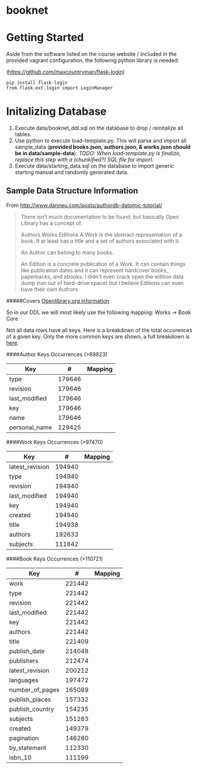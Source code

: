 booknet
=======
# Getting Started
Aside from the software listed on the course website / included in the provided vagrant configuration, the following python library is needed:

(https://github.com/maxcountryman/flask-login)
```
pip install flask-login
from flask.ext.login import LoginManager
```

# Initalizing Database
1. Execute data/booknet_ddl.sql on the database to drop / reinitalize all tables.
2. Use python to execute load-template.py. This will parse and import all sample_data (**provided books.json, authors.json, & works.json should be in data/sample-data**). *TODO: When load-template.py is finalize, replace this step with a (chunkified?) SQL file for import.*
3. Execute data/starting_data.sql on the database to import generic starting manual and randomly generated data.


Sample Data Structure Information
------
From http://www.danneu.com/posts/authordb-datomic-tutorial/

> There isn't much documentation to be found, but basically Open Library has a concept of:
>
> Authors
> Works
> Editions
> A Work is the abstract representation of a book. It at least has a title and a set of authors associated with it.
>
> An Author can belong to many books.
>
> An Edition is a concrete publication of a Work. It can contain things like publication dates and it can represent hardcover books, paperbacks, and ebooks. I didn't even crack open the edition data dump (ran out of hard-drive space) but I believe Editions can even have their own Authors.

#####Covers
[Openlibrary.org information](https://openlibrary.org/dev/docs/api/covers)

So in our DDL we will most likely use the following mapping:
Works -> Book Core

Not all data rows have all keys. Here is a breakdown of the total occurences of a given key. Only the more common keys are shown, a full breakdown is [here](doc/data_keys.md).

####Author Keys Occurrences (>89823)

| Key | # | Mapping |
| ---- | ---- | ---- |
| type | 179646 |
| revision | 179646 |
| last_modified | 179646 |
| key | 179646 |
| name | 179646 |
| personal_name | 129425 |



####Work Keys Occurrences (>97470)

| Key | # | Mapping |
| ---- | ---- | ---- |
| latest_revision | 194940 |
| type | 194940 |
| revision | 194940 |
| last_modified | 194940 |
| key | 194940 |
| created | 194940 |
| title | 194938 |
| authors | 192633 |
| subjects | 111842 |



####Book Keys Occurrences (>110721)

| Key | # | Mapping |
| ---- | ---- | ---- |
| work | 221442 |
| type | 221442 |
| revision | 221442 |
| last_modified | 221442 |
| key | 221442 |
| authors | 221442 |
| title | 221409 |
| publish_date | 214048 |
| publishers | 212474 |
| latest_revision | 200212 |
| languages | 197472 |
| number_of_pages | 165089 |
| publish_places | 157332 |
| publish_country | 154235 |
| subjects | 151283 |
| created | 149379 |
| pagination | 146280 |
| by_statement | 112330 |
| isbn_10 | 111199 |

